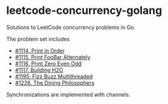 # leetcode-concurrency-golang
Solutions to LeetCode concurrency problems in Go.

The problem set includes
- [#1114. Print in Order](https://leetcode.com/problems/print-in-order/)
- [#1115. Print FooBar Alternately](https://leetcode.com/problems/print-foobar-alternately/)
- [#1116. Print Zero Even Odd](https://leetcode.com/problems/print-zero-even-odd/)
- [#1117. Building H2O](https://leetcode.com/problems/building-h2o/)
- [#1195. Fizz Buzz Multithreaded](https://leetcode.com/problems/fizz-buzz-multithreaded/)
- [#1226. The Dining Philosophers](https://leetcode.com/problems/the-dining-philosophers/)

Synchronizations are implemented with channels.
